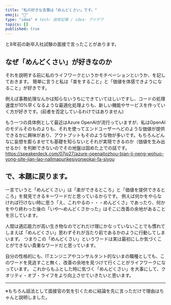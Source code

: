 ```yaml
---
title: "私の好きな言葉は「めんどくさい」です。"
emoji: "🦁"
type: "idea" # tech: 技術記事 / idea: アイデア
topics: []
published: true
---
```


と8年前の新卒入社試験の面接で言ったことがあります。

## なぜ「めんどくさい」が好きなのか
それを説明する前に私のライフワークというかモチベーションというか、を記しておきます。
簡単に言うと私は「楽をすること」と「価値を体感できようになること」が好きです。

例えば事務処理なんかは知らないうちにできていてほしいですし、コードの処理速度が10%早くなるような最適化処理よりも、新しい機能やサービスを作っていく方が好きです。(前者を否定しているわけではありません)

もう一つの具体例として最近はAzure OpenAIが流行っていますが、私はOpenAIのモデルそのものよりも、それを使ってエンドユーザーへどのような価値が提供できるかに興味があり、アウトプットもそのような物が多いです。もちろんどんなに妄想を膨らませても基礎を知らないとそれが実現できるのか（価値を生み出せるか）を判断できないのでその地盤は固めた上での話です。
https://speakerdeck.com/07jp27/azure-openaitozhou-bian-ji-neng-wohuo-yong-site-jian-lao-nallmapurikesiyonwokai-fa-siyou


## で、本題に戻ります。
一言でいうと「めんどくさい」は「楽ができるところ」と「価値を提供できるところ」を発見できるキーワードだと思っているからです。
例えば何かをやらなければ行けない時に思う「え、これやるの・・・めんどくさ」であったり、何かをやり終わった後の「いや〜めんどくさかった」はそこに改善の余地があることを示しています。

人間は適応能力が高い生き物なのでどれだけ理にかなっていないことでも慣れてしまえば「めんどくさい」思わずそれが当たり前であるかのように行動してしまいます。
つまりこの「めんどくさい」というワードは実は最初にしか気づくことができない貴重なワードだと思っています。

自分の性格的にも、ITエンジニアやコンサルタント的ないまの職種としても、このワードを見逃すこと無く、改善の余地を見つけて行くことがライフワークになっています。
これからもふとした時に気づく「めんどくさい」を大事にして、クオリティ・オブ・ライフをより向上させていきたいと思います。


--------
※もちろん話法として面接官の気を引くために結論を先に言っただけで理由はちゃんと説明しました。
